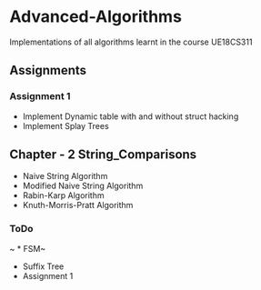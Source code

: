 # Advanced-Algorithms
Implementations of all algorithms learnt in the course UE18CS311

## Assignments
### Assignment 1
* Implement Dynamic table with and without struct hacking
* Implement Splay Trees

## Chapter - 2 String_Comparisons
* Naive String Algorithm
* Modified Naive String Algorithm
* Rabin-Karp Algorithm
* Knuth-Morris-Pratt Algorithm

### ToDo
~ * FSM~ 
* Suffix Tree
* Assignment 1
